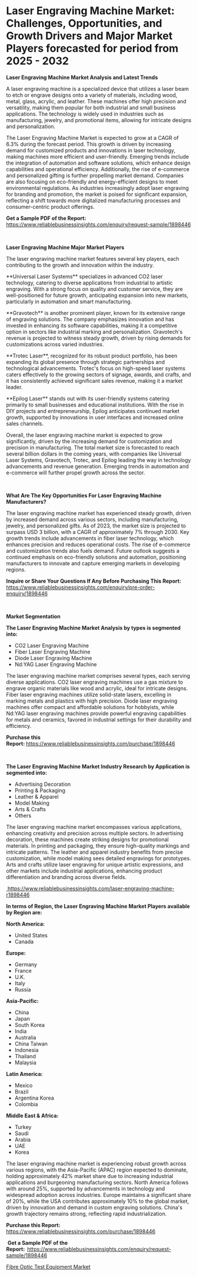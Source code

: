 <p><h1>Laser Engraving Machine Market: Challenges, Opportunities, and Growth Drivers and Major Market Players forecasted for period from 2025 - 2032</h1></p><p><strong>Laser Engraving Machine Market Analysis and Latest Trends</strong></p>
<p><p>A laser engraving machine is a specialized device that utilizes a laser beam to etch or engrave designs onto a variety of materials, including wood, metal, glass, acrylic, and leather. These machines offer high precision and versatility, making them popular for both industrial and small business applications. The technology is widely used in industries such as manufacturing, jewelry, and promotional items, allowing for intricate designs and personalization.</p><p>The Laser Engraving Machine Market is expected to grow at a CAGR of 6.3% during the forecast period. This growth is driven by increasing demand for customized products and innovations in laser technology, making machines more efficient and user-friendly. Emerging trends include the integration of automation and software solutions, which enhance design capabilities and operational efficiency. Additionally, the rise of e-commerce and personalized gifting is further propelling market demand. Companies are also focusing on eco-friendly and energy-efficient designs to meet environmental regulations. As industries increasingly adopt laser engraving for branding and promotion, the market is poised for significant expansion, reflecting a shift towards more digitalized manufacturing processes and consumer-centric product offerings.</p></p>
<p><strong>Get a Sample PDF of the Report:&nbsp;</strong> <a href="https://www.reliablebusinessinsights.com/enquiry/request-sample/1898446?utm_campaign=2350&utm_medium=2&utm_source=Github&utm_content=ia&utm_term=16022025&utm_id=laser-engraving-machine">https://www.reliablebusinessinsights.com/enquiry/request-sample/1898446</a></p>
<p>&nbsp;</p>
<p><strong>Laser Engraving Machine Major Market Players</strong></p>
<p><p>The laser engraving machine market features several key players, each contributing to the growth and innovation within the industry. </p><p>**Universal Laser Systems** specializes in advanced CO2 laser technology, catering to diverse applications from industrial to artistic engraving. With a strong focus on quality and customer service, they are well-positioned for future growth, anticipating expansion into new markets, particularly in automation and smart manufacturing. </p><p>**Gravotech** is another prominent player, known for its extensive range of engraving solutions. The company emphasizes innovation and has invested in enhancing its software capabilities, making it a competitive option in sectors like industrial marking and personalization. Gravotech's revenue is projected to witness steady growth, driven by rising demands for customizations across varied industries.</p><p>**Trotec Laser**, recognized for its robust product portfolio, has been expanding its global presence through strategic partnerships and technological advancements. Trotec's focus on high-speed laser systems caters effectively to the growing sectors of signage, awards, and crafts, and it has consistently achieved significant sales revenue, making it a market leader.</p><p>**Epilog Laser** stands out with its user-friendly systems catering primarily to small businesses and educational institutions. With the rise in DIY projects and entrepreneurship, Epilog anticipates continued market growth, supported by innovations in user interfaces and increased online sales channels.</p><p>Overall, the laser engraving machine market is expected to grow significantly, driven by the increasing demand for customization and precision in manufacturing. The total market size is forecasted to reach several billion dollars in the coming years, with companies like Universal Laser Systems, Gravotech, Trotec, and Epilog leading the way in technology advancements and revenue generation. Emerging trends in automation and e-commerce will further propel growth across the sector.</p></p>
<p>&nbsp;</p>
<p><strong>What Are The Key Opportunities For Laser Engraving Machine Manufacturers?</strong></p>
<p><p>The laser engraving machine market has experienced steady growth, driven by increased demand across various sectors, including manufacturing, jewelry, and personalized gifts. As of 2023, the market size is projected to surpass USD 3 billion, with a CAGR of approximately 7% through 2030. Key growth trends include advancements in fiber laser technology, which enhances precision and reduces operational costs. The rise of e-commerce and customization trends also fuels demand. Future outlook suggests a continued emphasis on eco-friendly solutions and automation, positioning manufacturers to innovate and capture emerging markets in developing regions.</p></p>
<p><strong>Inquire or Share Your Questions If Any Before Purchasing This Report:</strong> <a href="https://www.reliablebusinessinsights.com/enquiry/pre-order-enquiry/1898446?utm_campaign=2350&utm_medium=2&utm_source=Github&utm_content=ia&utm_term=16022025&utm_id=laser-engraving-machine">https://www.reliablebusinessinsights.com/enquiry/pre-order-enquiry/1898446</a></p>
<p>&nbsp;</p>
<p><strong>Market Segmentation</strong></p>
<p><strong>The Laser Engraving Machine Market Analysis by types is segmented into:</strong></p>
<p><ul><li>CO2 Laser Engraving Machine</li><li>Fiber Laser Engraving Machine</li><li>Diode Laser Engraving Machine</li><li>Nd:YAG Laser Engraving Machine</li></ul></p>
<p><p>The laser engraving machine market comprises several types, each serving diverse applications. CO2 laser engraving machines use a gas mixture to engrave organic materials like wood and acrylic, ideal for intricate designs. Fiber laser engraving machines utilize solid-state lasers, excelling in marking metals and plastics with high precision. Diode laser engraving machines offer compact and affordable solutions for hobbyists, while Nd:YAG laser engraving machines provide powerful engraving capabilities for metals and ceramics, favored in industrial settings for their durability and efficiency.</p></p>
<p><strong>Purchase this Report:&nbsp;</strong><a href="https://www.reliablebusinessinsights.com/purchase/1898446?utm_campaign=2350&utm_medium=2&utm_source=Github&utm_content=ia&utm_term=16022025&utm_id=laser-engraving-machine">https://www.reliablebusinessinsights.com/purchase/1898446</a></p>
<p>&nbsp;</p>
<p><strong>The Laser Engraving Machine Market Industry Research by Application is segmented into:</strong></p>
<p><ul><li>Advertising Decoration</li><li>Printing & Packaging</li><li>Leather & Apparel</li><li>Model Making</li><li>Arts & Crafts</li><li>Others</li></ul></p>
<p><p>The laser engraving machine market encompasses various applications, enhancing creativity and precision across multiple sectors. In advertising decoration, these machines create striking designs for promotional materials. In printing and packaging, they ensure high-quality markings and intricate patterns. The leather and apparel industry benefits from precise customization, while model making sees detailed engravings for prototypes. Arts and crafts utilize laser engraving for unique artistic expressions, and other markets include industrial applications, enhancing product differentiation and branding across diverse fields.</p></p>
<p><a href="https://www.reliablebusinessinsights.com/laser-engraving-machine-r1898446?utm_campaign=2350&utm_medium=2&utm_source=Github&utm_content=ia&utm_term=16022025&utm_id=laser-engraving-machine">&nbsp;https://www.reliablebusinessinsights.com/laser-engraving-machine-r1898446</a></p>
<p><strong>In terms of Region, the Laser Engraving Machine Market Players available by Region are:</strong></p>
<p>
    <p> <strong> North America: </strong>
        <ul>
            <li>United States</li>
            <li>Canada</li>
        </ul>
        </p> 
    <p> <strong> Europe: </strong>
        <ul>
            <li>Germany</li>
            <li>France</li>
            <li>U.K.</li>
            <li>Italy</li>
            <li>Russia</li>
        </ul>
        </p> 
    <p> <strong> Asia-Pacific: </strong>
        <ul>
            <li>China</li>
            <li>Japan</li>
            <li>South Korea</li>
            <li>India</li>
            <li>Australia</li>
            <li>China Taiwan</li>
            <li>Indonesia</li>
            <li>Thailand</li>
            <li>Malaysia</li>
        </ul>
        </p> 
    <p> <strong> Latin America: </strong>
        <ul>
            <li>Mexico</li>
            <li>Brazil</li>
            <li>Argentina Korea</li>
            <li>Colombia</li>
        </ul>
        </p> 
    <p> <strong> Middle East & Africa: </strong>
        <ul>
            <li>Turkey</li>
            <li>Saudi</li>
            <li>Arabia</li>
            <li>UAE</li>
            <li>Korea</li>
        </ul>
    </p>
    </p>
<p><p>The laser engraving machine market is experiencing robust growth across various regions, with the Asia-Pacific (APAC) region expected to dominate, holding approximately 42% market share due to increasing industrial applications and burgeoning manufacturing sectors. North America follows with around 25%, supported by advancements in technology and widespread adoption across industries. Europe maintains a significant share of 20%, while the USA contributes approximately 10% to the global market, driven by innovation and demand in custom engraving solutions. China's growth trajectory remains strong, reflecting rapid industrialization.</p></p>
<p><strong>Purchase this Report: </strong><a href="https://www.reliablebusinessinsights.com/purchase/1898446?utm_campaign=2350&utm_medium=2&utm_source=Github&utm_content=ia&utm_term=16022025&utm_id=laser-engraving-machine">https://www.reliablebusinessinsights.com/purchase/1898446</a></p>
<p>&nbsp;<strong>Get a Sample PDF of the Report:&nbsp;&nbsp;</strong><a href="https://www.reliablebusinessinsights.com/enquiry/request-sample/1898446?utm_campaign=2350&utm_medium=2&utm_source=Github&utm_content=ia&utm_term=16022025&utm_id=laser-engraving-machine">https://www.reliablebusinessinsights.com/enquiry/request-sample/1898446</a></p>
<p><strong></strong></p>
<p><p><a href="https://github.com/bolalfredia7777/Market-Research-Report-List-1/blob/main/fibre-optic-test-equipment-market.md?utm_campaign=2350&utm_medium=2&utm_source=Github&utm_content=ia&utm_term=16022025&utm_id=laser-engraving-machine">Fibre Optic Test Equipment Market</a></p></p>